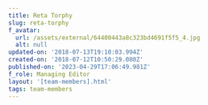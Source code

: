 ```yaml
---
title: Reta Torphy
slug: reta-torphy
f_avatar:
  url: /assets/external/64400443a8c323bd4691f5f5_4.jpg
  alt: null
updated-on: '2018-07-13T19:10:03.994Z'
created-on: '2018-07-12T10:50:29.080Z'
published-on: '2023-04-29T17:06:49.981Z'
f_role: Managing Editor
layout: '[team-members].html'
tags: team-members
---
```



